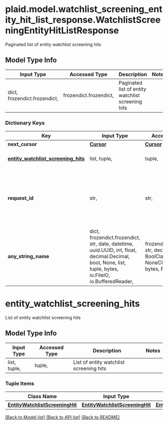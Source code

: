 # plaid.model.watchlist_screening_entity_hit_list_response.WatchlistScreeningEntityHitListResponse

Paginated list of entity watchlist screening hits

## Model Type Info
Input Type | Accessed Type | Description | Notes
------------ | ------------- | ------------- | -------------
dict, frozendict.frozendict,  | frozendict.frozendict,  | Paginated list of entity watchlist screening hits | 

### Dictionary Keys
Key | Input Type | Accessed Type | Description | Notes
------------ | ------------- | ------------- | ------------- | -------------
**next_cursor** | [**Cursor**](Cursor.md) | [**Cursor**](Cursor.md) |  | 
**[entity_watchlist_screening_hits](#entity_watchlist_screening_hits)** | list, tuple,  | tuple,  | List of entity watchlist screening hits | 
**request_id** | str,  | str,  | A unique identifier for the request, which can be used for troubleshooting. This identifier, like all Plaid identifiers, is case sensitive. | 
**any_string_name** | dict, frozendict.frozendict, str, date, datetime, uuid.UUID, int, float, decimal.Decimal, bool, None, list, tuple, bytes, io.FileIO, io.BufferedReader,  | frozendict.frozendict, str, decimal.Decimal, BoolClass, NoneClass, tuple, bytes, FileIO | any string name can be used but the value must be the correct type | [optional]

# entity_watchlist_screening_hits

List of entity watchlist screening hits

## Model Type Info
Input Type | Accessed Type | Description | Notes
------------ | ------------- | ------------- | -------------
list, tuple,  | tuple,  | List of entity watchlist screening hits | 

### Tuple Items
Class Name | Input Type | Accessed Type | Description | Notes
------------- | ------------- | ------------- | ------------- | -------------
[**EntityWatchlistScreeningHit**](EntityWatchlistScreeningHit.md) | [**EntityWatchlistScreeningHit**](EntityWatchlistScreeningHit.md) | [**EntityWatchlistScreeningHit**](EntityWatchlistScreeningHit.md) |  | 

[[Back to Model list]](../../README.md#documentation-for-models) [[Back to API list]](../../README.md#documentation-for-api-endpoints) [[Back to README]](../../README.md)

